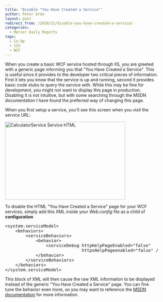 ```yaml
---
title: 'Disable "You Have Created a Service"'
author: Peter Urda
layout: post
redirect_from: /2010/11/disable-you-have-created-a-service/
categories:
  - Mercer Daily Reports
tags:
  - Co-Op
  - IIS
  - WCF
---
```

When you create a basic WCF service hosted through IIS, you are greeted with a generic page informing you that "You Have Created a Service". This is useful since it provides to the developer two critical pieces of information. First it lets you know that the service is up and running, second it provides basic code stubs to query the service with. While this may be fine for development, you might not want to display this page in production. Disabling it is not intuitive, but with some searching through the MSDN documentation I have found the preferred way of changing this page.

When you first setup a service, you'll see this screen when you visit the service URL:

<img src="http://www.peter-urda.com/wp/wp-content/uploads/2010/11/CalculatorService-Service.png" alt="CalculatorService Service HTML" title="CalculatorService Service HTML" width="396" height="256" class="aligncenter size-full wp-image-1217" />

To disable the HTML "You Have Created a Service" page for your WCF services, simply add this XML inside your *Web.config* file as a child of **configuration**

<pre class="brush: xml; title: ; notranslate" title="">&lt;system.serviceModel&gt;
    &lt;behaviors&gt;
        &lt;serviceBehaviors&gt;
            &lt;behavior&gt;
                &lt;serviceDebug httpHelpPageEnabled="false"
                              httpsHelpPageenabled="false" /&gt;
            &lt;/behavior&gt;
        &lt;/serviceBehaviors&gt;
    &lt;/behaviors&gt;
&lt;/system.serviceModel&gt;
</pre>

This block of XML will then cause the raw XML information to be displayed instead of the generic "You Have Created a Service" page. You can fine tune the behavior even more, so you may want to reference the <a href="http://msdn.microsoft.com/en-us/library/ms788993.aspx" class="external external_icon" target="_blank">MSDN documentation</a> for more information.
